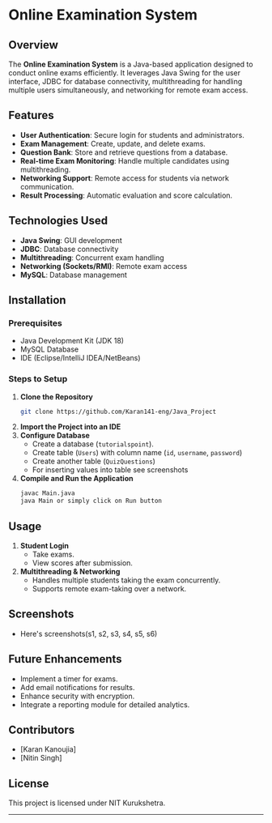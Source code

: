 
# Online Examination System

## Overview
The **Online Examination System** is a Java-based application designed to conduct online exams efficiently. It leverages Java Swing for the user interface, JDBC for database connectivity, multithreading for handling multiple users simultaneously, and networking for remote exam access.

## Features
- **User Authentication**: Secure login for students and administrators.
- **Exam Management**: Create, update, and delete exams.
- **Question Bank**: Store and retrieve questions from a database.
- **Real-time Exam Monitoring**: Handle multiple candidates using multithreading.
- **Networking Support**: Remote access for students via network communication.
- **Result Processing**: Automatic evaluation and score calculation.

## Technologies Used
- **Java Swing**: GUI development
- **JDBC**: Database connectivity
- **Multithreading**: Concurrent exam handling
- **Networking (Sockets/RMI)**: Remote exam access
- **MySQL**: Database management

## Installation
### Prerequisites
- Java Development Kit (JDK 18)
- MySQL Database
- IDE (Eclipse/IntelliJ IDEA/NetBeans)

### Steps to Setup
1. **Clone the Repository**
   ```sh
   git clone https://github.com/Karan141-eng/Java_Project
   ```
2. **Import the Project into an IDE**
3. **Configure Database**
   - Create a database (`tutorialspoint`).
   - Create table (`Users`) with column name (`id`, `username`, `password`)
   - Create another table (`QuizQuestions`)
   - For inserting values into table see screenshots
4. **Compile and Run the Application**
   ```sh
   javac Main.java
   java Main or simply click on Run button
   ```

## Usage
1. **Student Login**
   - Take exams.
   - View scores after submission.
2. **Multithreading & Networking**
   - Handles multiple students taking the exam concurrently.
   - Supports remote exam-taking over a network.

## Screenshots
- Here's screenshots(s1, s2, s3, s4, s5, s6)

## Future Enhancements
- Implement a timer for exams.
- Add email notifications for results.
- Enhance security with encryption.
- Integrate a reporting module for detailed analytics.

## Contributors
- [Karan Kanoujia]
- [Nitin Singh]

## License
This project is licensed under NIT Kurukshetra.

---





